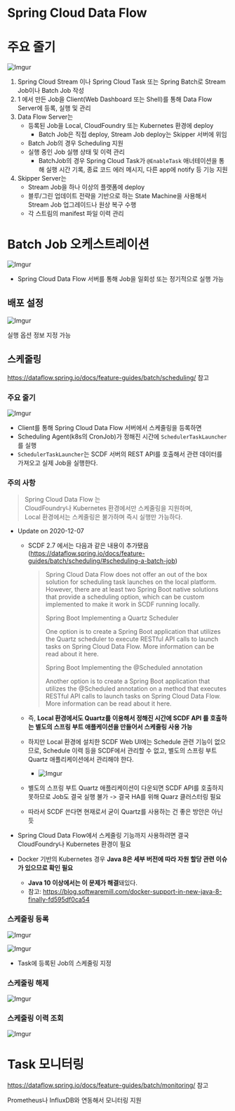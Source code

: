 # Spring Cloud Data Flow

# 주요 줄기

![Imgur](https://i.imgur.com/xRRwhpg.png)

1. Spring Cloud Stream 이나 Spring Cloud Task 또는 Spring Batch로 Stream Job이나 Batch Job 작성
1. 1 에서 만든 Job을 Client(Web Dashboard 또는 Shell)를 통해 Data Flow Server에 등록, 실행 및 관리
1. Data Flow Server는 
    - 등록된 Job을 Local, CloudFoundry 또는 Kubernetes 환경에 deploy
      - Batch Job은 직접 deploy, Stream Job deploy는 Skipper 서버에 위임
    - Batch Job의 경우 Scheduling 지원
    - 실행 중인 Job 실행 상태 및 이력 관리
      - BatchJob의 경우 Spring Cloud Task가 `@EnableTask` 애너테이션을 통해 실행 시간 기록, 종료 코드 에러 메시지, 다른 app에 notify 등 기능 지원
1. Skipper Server는
    - Stream Job을 하나 이상의 플랫폼에 deploy
    - 블루/그린 업데이트 전략을 기반으로 하는 State Machine을 사용해서 Stream Job 업그레이드나 원상 복구 수행
    - 각 스트림의 manifest 파일 이력 관리

# Batch Job 오케스트레이션

![Imgur](https://i.imgur.com/3i8EYCa.png)

- Spring Cloud Data Flow 서버를 통해 Job을 일회성 또는 정기적으로 실행 가능

## 배포 설정

![Imgur](https://i.imgur.com/i94gmiU.png)

실행 옵션 정보 지정 가능

## 스케줄링

https://dataflow.spring.io/docs/feature-guides/batch/scheduling/ 참고

### 주요 줄기

![Imgur](https://i.imgur.com/F10zTJx.png)

- Client를 통해 Spring Cloud Data Flow 서버에서 스케줄링을 등록하면
- Scheduling Agent(k8s의 CronJob)가 정해진 시간에 `SchedulerTaskLauncher`를 실행
- `SchedulerTaskLauncher`는 SCDF 서버의 REST API를 호출해서 관련 데이터를 가져오고 실제 Job을 실행한다. 

### 주의 사항

> Spring Cloud Data Flow 는  
> CloudFoundry나 Kubernetes 환경에서만 스케줄링을 지원하며,  
> Local 환경에서는 스케줄링은 불가하며 즉시 실행만 가능하다.

- Update on 2020-12-07  
    -  SCDF 2.7 에서는 다음과 같은 내용이 추가됐음 (https://dataflow.spring.io/docs/feature-guides/batch/scheduling/#scheduling-a-batch-job)
    
        >Spring Cloud Data Flow does not offer an out of the box solution for scheduling task launches on the local platform.
        >However, there are at least two Spring Boot native solutions that provide a scheduling option, which can be custom implemented to make it work in SCDF running locally.
        >
        >Spring Boot Implementing a Quartz Scheduler
        >
        >One option is to create a Spring Boot application that utilizes the Quartz scheduler to execute RESTful API calls to launch tasks on Spring Cloud Data Flow. More information can be read about it here.
        >
        >Spring Boot Implementing the @Scheduled annotation
        >
        >Another option is to create a Spring Boot application that utilizes the @Scheduled annotation on a method that executes RESTful API calls to launch tasks on Spring Cloud Data Flow. More information can be read about it here.

    - 즉, **Local 환경에서도 Quartz를 이용해서 정해진 시간에 SCDF API 를 호출하는 별도의 스프링 부트 애플케이션을 만들어서 스케줄링 사용 가능**
    - 하지만 Local 환경에 설치한 SCDF Web UI에는 Schedule 관련 기능이 없으므로, Schedule 이력 등을 SCDF에서 관리할 수 없고, 별도의 스프링 부트 Quartz 애플리케이션에서 관리해야 한다.

        - ![Imgur](https://i.imgur.com/2S4q1wn.png)
    - 별도의 스프링 부트 Quartz 애플리케이션이 다운되면 SCDF API를 호출하지 못하므로 Job도 결국 실행 불가 -> 결국 HA를 위해 Quarz 클러스터링 필요
    - 따라서 SCDF 쓴다면 현재로서 굳이 Quartz를 사용하는 건 좋은 방안은 아닌 듯

- Spring Cloud Data Flow에서 스케줄링 기능까지 사용하려면 결국 CloudFoundry나 Kubernetes 환경이 필요
- Docker 기반의 Kubernetes 경우 **Java 8은 세부 버전에 따라 자원 할당 관련 이슈가 있으므로 확인 필요**
  - **Java 10 이상에서는 이 문제가 해결**돼있다.
  - 참고: https://blog.softwaremill.com/docker-support-in-new-java-8-finally-fd595df0ca54

### 스케줄링 등록

![Imgur](https://i.imgur.com/vnhr8jN.png)

![Imgur](https://i.imgur.com/NybeLvY.png)

- Task에 등록된 Job의 스케줄링 지정

### 스케줄링 해제

![Imgur](https://i.imgur.com/gKXos0V.png)

### 스케줄링 이력 조회

![Imgur](https://i.imgur.com/FSgmBVD.png)

# Task 모니터링

https://dataflow.spring.io/docs/feature-guides/batch/monitoring/ 참고

Prometheus나 InfluxDB와 연동해서 모니터링 지원


